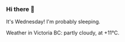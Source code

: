 ### Hi there :wave:

It's Wednesday! I'm probably sleeping.

Weather in Victoria BC: partly cloudy, at +11°C.
